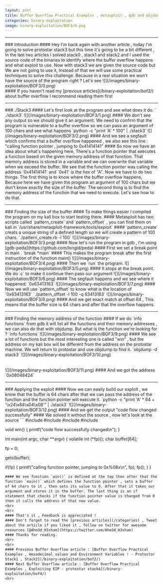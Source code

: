 ```yaml
---
layout: post
title: Buffer Overflow Practical Examples , metasploit , gdb and objdump ! - protostar stack3
categories: binary-exploitation
image: binary-exploitation/BOF3/0.png
---
```


<hr>
### Introduction 
#### Hey I'm back again with another article , today I'm going to solve protostar stack3 but this time it's going to be a bit different , In the last two articles I solved stack0 , stack1 and stack2 and I used the source code of the binaries to identify where the buffer overflow happens and what exploit to use. Now with stack3 we are given the source code but We are not going to use it, Instead of that we will use some practical techniques to solve this challenge. Because in a real situation we won't have the source of the program right ? Let's see
![](/images/binary-exploitation/BOF3/0.png)
<br>
#### If you haven't read my [previous articles](/binary-exploitation/bof2/) about buffer overflow I recommend reading them first
<br>
<hr>
### ./Stack3
#### Let's first look at the program and see what does it do.
` ./stack3`
![](/images/binary-exploitation/BOF3/1.png)
#### We don't see any output so we should give it an argument. We need to confirm that the program is vulnerable to a buffer overflow so we can pass an argument of 100 chars and see what happens
`python -c "print 'A' * 100" | ./stack3`
![](/images/binary-exploitation/BOF3/2.png)
#### And we see a segfault which confirms that a buffer overflow happened , we also see this line : "calling function pointer , jumping to 0x41414141"
#### So now we have an idea about what's happening here, There's a function pointer that executes a function based on the given memory address of that function. That memory address is stored in a variable and we can overwrite that variable when we exceed the buffer. We see that the function pointer was calling the address `0x41414141` and `0x41` is the hex of "A". Now we have to do two things. The first thing is to know where the buffer overflow happens, Because here we have given the program an argument of 100 chars but we don't know exactly the size of the buffer. The second thing is to find the memory address of the function that we need to execute. Let's see how to do that.
<br>
<hr>
### Finding the size of the buffer 
#### To make things easier I compiled the program on my kali box to start testing there.
#### Metasploit has two scripts called `pattern_create` and `pattern_offset` , you can find them on kali in `/usr/share/metasploit-framework/tools/exploit` 
#### `pattern_create` creats a unique string of a defined length so we will create a pattern of 100 chars.
`./pattern_create.rb -l 100`
![](/images/binary-exploitation/BOF3/3.png)
#### Now let's run the program in gdb , I'm using [gdb-peda](https://github.com/longld/peda)
#### First we set a break point in main .
`break *main`
#### This makes the program break after the first instruction of the function main()
![](/images/binary-exploitation/BOF3/4.png)
#### Then we `run` the program.
![](/images/binary-exploitation/BOF3/5.png)
#### It stops at the break point. We do `c` to make it continue then pass our argument
![](/images/binary-exploitation/BOF3/6.png)
#### The segfault happens and we see where it happened: `0x63413163`
![](/images/binary-exploitation/BOF3/7.png)
#### Now we will use `pattern_offset` to know what is the location of `0x63413163`
`./pattern_offset -l 100 -q 63413163`
![](/images/binary-exploitation/BOF3/8.png)
#### And we get exact match at offset 64 , This means that the buffer size is 64 chars and after that the overflow happens.
<br>
<hr>
### Finding the memory address of the function
#### If we do `info functions` from gdb it will list all the functions and their memory addresses , we can also do that with objdump. But what is the function we're looking for ?
`info functions`
![](/images/binary-exploitation/BOF3/9.png)
#### We see a lot of functions but the most interesting one is called "win" , but the address on my kali box will be different from the address on the protostar machine. We will return to protostar and use objdump to find it.
`objdump -d stack3`
![](/images/binary-exploitation/BOF3/10.png)
<br>
<br>
<br>
![](/images/binary-exploitation/BOF3/11.png)
#### And we got the address `0x08048424` 
<br>
<hr>
### Applying the exploit
#### Now we can easily build our exploit , we know that the buffer is 64 chars after that we can pass the address of the function and the function pointer will execute it.
`python -c "print 'A' * 64 + '\x24\x84\x04\x08'" | ./stack3`
![](/images/binary-exploitation/BOF3/12.png)
#### And we get the output "code flow changed successfully"
#### We solved it without the source , now let's look at the source 
```
#include <stdlib.h>
#include <unistd.h>
#include <stdio.h>
#include <string.h>

void win()
{
 printf("code flow successfully changed\n");
}

int main(int argc, char **argv)
{
 volatile int (*fp)();
 char buffer[64];

 fp = 0;

 gets(buffer);

 if(fp) {
  printf("calling function pointer, jumping to 0x%08x\n", fp);
  fp();
 }
}
```
#### We see function `win()` is defined at the top then after that the function `main()` which defines the function pointer , sets a buffer of 64 chars to it , then sets its value to 0. After that it takes our argument and stores it in the buffer. The last thing is an if statement that checks if the function pointer value is changed from 0 then it calls the address of that new value.
<br>
<br>
#### That's it , Feedback is appreciated !
#### Don't forget to read the [previous articles](/categories) , Tweet about the article if you liked it , follow on twitter for awesome resources [@Ahm3d_H3sham](https://twitter.com/Ahm3d_H3sham)
#### Thanks for reading.
<br>
<br>
#### Previous Buffer Overflow article : [Buffer Overflow Practical Examples , Hexadecimal values and Environment Variables ! - Protostar Stack1 , Stack2](/binary-exploitation/bof2/)
#### Next Buffer Overflow article : [Buffer Overflow Practical Examples , Exploiting EIP - protostar stack4](/binary-exploitation/bof4/)
<hr>

